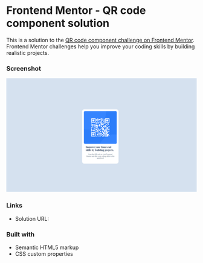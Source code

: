 # Frontend Mentor - QR code component solution

This is a solution to the [QR code component challenge on Frontend Mentor](https://www.frontendmentor.io/challenges/qr-code-component-iux_sIO_H). Frontend Mentor challenges help you improve your coding skills by building realistic projects. 

### Screenshot
![](./images/screenshot.png)

### Links
- Solution URL: [](https://eig93.github.io/QR-code-component)
### Built with
- Semantic HTML5 markup
- CSS custom properties

